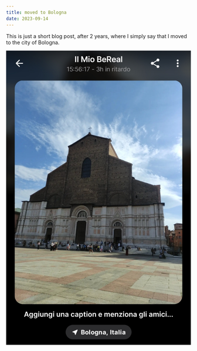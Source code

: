 ```yaml
---
title: moved to Bologna
date: 2023-09-14
---
```


This is just a short blog post, after 2 years, where I simply say that I
moved to the city of Bologna.

![bologna](/i/bologna-first-pic.jpg)
